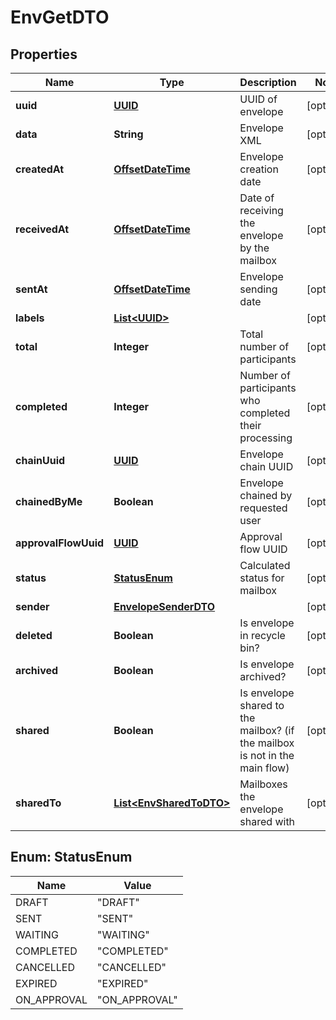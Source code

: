 # EnvGetDTO

## Properties
Name | Type | Description | Notes
------------ | ------------- | ------------- | -------------
**uuid** | [**UUID**](UUID.md) | UUID of envelope |  [optional]
**data** | **String** | Envelope XML |  [optional]
**createdAt** | [**OffsetDateTime**](OffsetDateTime.md) | Envelope creation date |  [optional]
**receivedAt** | [**OffsetDateTime**](OffsetDateTime.md) | Date of receiving the envelope by the mailbox |  [optional]
**sentAt** | [**OffsetDateTime**](OffsetDateTime.md) | Envelope sending date |  [optional]
**labels** | [**List&lt;UUID&gt;**](UUID.md) |  |  [optional]
**total** | **Integer** | Total number of participants |  [optional]
**completed** | **Integer** | Number of participants who completed their processing |  [optional]
**chainUuid** | [**UUID**](UUID.md) | Envelope chain UUID |  [optional]
**chainedByMe** | **Boolean** | Envelope chained by requested user |  [optional]
**approvalFlowUuid** | [**UUID**](UUID.md) | Approval flow UUID |  [optional]
**status** | [**StatusEnum**](#StatusEnum) | Calculated status for mailbox |  [optional]
**sender** | [**EnvelopeSenderDTO**](EnvelopeSenderDTO.md) |  |  [optional]
**deleted** | **Boolean** | Is envelope in recycle bin? |  [optional]
**archived** | **Boolean** | Is envelope archived? |  [optional]
**shared** | **Boolean** | Is envelope shared to the mailbox? (if the mailbox is not in the main flow) |  [optional]
**sharedTo** | [**List&lt;EnvSharedToDTO&gt;**](EnvSharedToDTO.md) | Mailboxes the envelope shared with |  [optional]

<a name="StatusEnum"></a>
## Enum: StatusEnum
Name | Value
---- | -----
DRAFT | &quot;DRAFT&quot;
SENT | &quot;SENT&quot;
WAITING | &quot;WAITING&quot;
COMPLETED | &quot;COMPLETED&quot;
CANCELLED | &quot;CANCELLED&quot;
EXPIRED | &quot;EXPIRED&quot;
ON_APPROVAL | &quot;ON_APPROVAL&quot;
